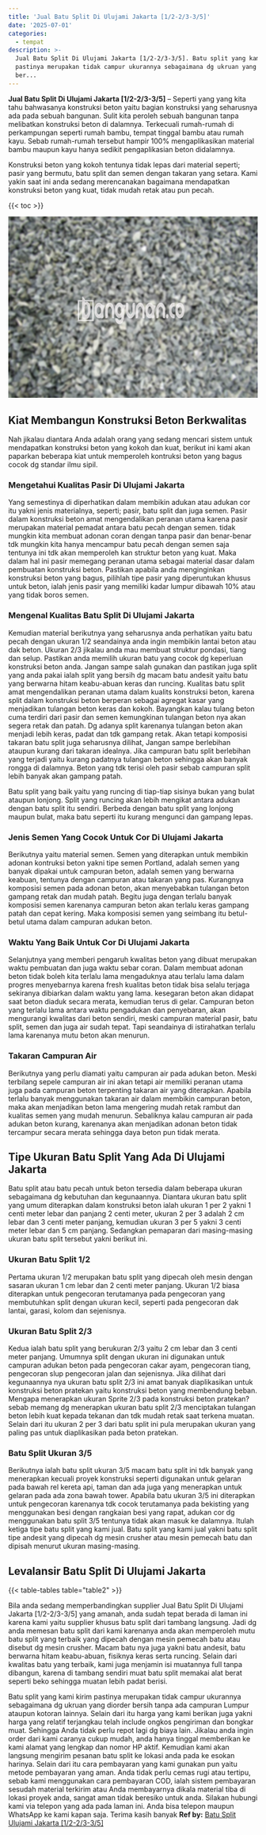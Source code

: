 ```yaml
---
title: 'Jual Batu Split Di Ulujami Jakarta [1/2-2/3-3/5]'
date: '2025-07-01'
categories:
  - tempat
description: >-
  Jual Batu Split Di Ulujami Jakarta [1/2-2/3-3/5]. Batu split yang kami kirim
  pastinya merupakan tidak campur ukurannya sebagaimana dg ukruan yang diorder
  ber...
---
```


**Jual Batu Split Di Ulujami Jakarta \[1/2-2/3-3/5\]** – Seperti yang yang kita tahu bahwasanya konstruksi beton yaitu bagian konstruksi yang seharusnya ada pada sebuah bangunan. Sulit kita peroleh sebuah bangunan tanpa melibatkan konstruksi beton di dalamnya. Terkecuali rumah-rumah di perkampungan seperti rumah bambu, tempat tinggal bambu atau rumah kayu. Sebab rumah-rumah tersebut hampir 100% mengaplikasikan material bambu maupun kayu hanya sedikit pengaplikasian beton didalamnya.

Konstruksi beton yang kokoh tentunya tidak lepas dari material seperti; pasir yang bermutu, batu split dan semen dengan takaran yang setara. Kami yakin saat ini anda sedang merencanakan bagaimana mendapatkan konstruksi beton yang kuat, tidak mudah retak atau pun pecah.

{{< toc >}}

![Jual Batu Split Di Ulujami Jakarta [1/2-2/3-3/5]](/images/jual-batu-split-32.png)

## Kiat Membangun Konstruksi Beton Berkwalitas

Nah jikalau diantara Anda adalah orang yang sedang mencari sistem untuk mendapatkan konstruksi beton yang kokoh dan kuat, berikut ini kami akan paparkan beberapa kiat untuk memperoleh kontruksi beton yang bagus cocok dg standar ilmu sipil.

### Mengetahui Kualitas Pasir Di Ulujami Jakarta

Yang semestinya di diperhatikan dalam membikin adukan atau adukan cor itu yakni jenis materialnya, seperti; pasir, batu split dan juga semen. Pasir dalam konstruksi beton amat mengendalikan peranan utama karena pasir merupakan material pemadat antara batu pecah dengan semen. tidak mungkin kita membuat adonan coran dengan tanpa pasir dan benar-benar tdk mungkin kita hanya mencampur batu pecah dengan semen saja tentunya ini tdk akan memperoleh kan struktur beton yang kuat. Maka dalam hal ini pasir memegang peranan utama sebagai material dasar dalam pembuatan konstruksi beton. Pastikan apabila anda menginginkan konstruksi beton yang bagus, pilihlah tipe pasir yang diperuntukan khusus untuk beton, ialah jenis pasir yang memiliki kadar lumpur dibawah 10% atau yang tidak boros semen.

### Mengenal Kualitas Batu Split Di Ulujami Jakarta

Kemudian material berikutnya yang seharusnya anda perhatikan yaitu batu pecah dengan ukuran 1/2 seandainya anda ingin membikin lantai beton atau dak beton. Ukuran 2/3 jikalau anda mau membuat struktur pondasi, tiang dan selup. Pastikan anda memilih ukuran batu yang cocok dg keperluan konstruksi beton anda. Jangan sampe salah gunakan dan pastikan juga split yang anda pakai ialah split yang bersih dg macam batu andesit yaitu batu yang berwarna hitam keabu-abuan keras dan runcing. Kualitas batu split amat mengendalikan peranan utama dalam kualits konstruksi beton, karena split dalam konstruksi beton berperan sebagai agregat kasar yang menjadikan tulangan beton keras dan kokoh. Bayangkan kalau tulang beton cuma terdiri dari pasir dan semen kemungkinan tulangan beton nya akan segera retak dan patah. Dg adanya split karenanya tulangan beton akan menjadi lebih keras, padat dan tdk gampang retak. Akan tetapi komposisi takaran batu split juga seharusnya dilihat, Jangan sampe berlebihan ataupun kurang dari takaran idealnya. Jika campuran batu split berlebihan yang terjadi yaitu kurang padatnya tulangan beton sehingga akan banyak rongga di dalamnya. Beton yang tdk terisi oleh pasir sebab campuran split lebih banyak akan gampang patah.

Batu split yang baik yaitu yang runcing di tiap-tiap sisinya bukan yang bulat ataupun lonjong. Split yang runcing akan lebih mengikat antara adukan dengan batu split itu sendiri. Berbeda dengan batu split yang lonjong maupun bulat, maka batu seperti itu kurang mengunci dan gampang lepas.

### Jenis Semen Yang Cocok Untuk Cor Di Ulujami Jakarta

Berikutnya yaitu material semen. Semen yang diterapkan untuk membikin adonan kontruksi beton yakni tipe semen Portland, adalah semen yang banyak dipakai untuk campuran beton, adalah semen yang berwarna keabuan, tentunya dengan campuran atau takaran yang pas. Kurangnya komposisi semen pada adonan beton, akan menyebabkan tulangan beton gampang retak dan mudah patah. Begitu juga dengan terlalu banyak komposisi semen karenanya campuran beton akan terlalu keras gampang patah dan cepat kering. Maka komposisi semen yang seimbang itu betul-betul utama dalam campuran adukan beton.

### Waktu Yang Baik Untuk Cor Di Ulujami Jakarta

Selanjutnya yang memberi pengaruh kwalitas beton yang dibuat merupakan waktu pembuatan dan juga waktu sebar coran. Dalam membuat adonan beton tidak boleh kita terlalu lama mengaduknya atau terlalu lama dalam progres menyebarnya karena fresh kualitas beton tidak bisa selalu terjaga sekiranya dibiarkan dalam waktu yang lama. kesegaran beton akan didapat saat beton diaduk secara merata, kemudian terus di gelar. Campuran beton yang terlalu lama antara waktu pengadukan dan penyebaran, akan mengurangi kwalitas dari beton sendiri, meski campuran material pasir, batu split, semen dan juga air sudah tepat. Tapi seandainya di istirahatkan terlalu lama karenanya mutu beton akan menurun.

### Takaran Campuran Air

Berikutnya yang perlu diamati yaitu campuran air pada adukan beton. Meski terbilang sepele campuran air ini akan tetapi air memiliki peranan utama juga pada campuran beton terpenting takaran air yang diterapkan. Apabila terlalu banyak menggunakan takaran air dalam membikin campuran beton, maka akan menjadikan beton lama mengering mudah retak rambut dan kualitas semen yang mudah menurun. Sebaliknya kalau campuran air pada adukan beton kurang, karenanya akan menjadikan adonan beton tidak tercampur secara merata sehingga daya beton pun tidak merata.

## Tipe Ukuran Batu Split Yang Ada Di Ulujami Jakarta

Batu split atau batu pecah untuk beton tersedia dalam beberapa ukuran sebagaimana dg kebutuhan dan kegunaannya. Diantara ukuran batu split yang umum diterapkan dalam konstruksi beton ialah ukuran 1 per 2 yakni 1 centi meter lebar dan panjang 2 centi meter, ukuran 2 per 3 adalah 2 cm lebar dan 3 centi meter panjang, kemudian ukuran 3 per 5 yakni 3 centi meter lebar dan 5 cm panjang. Sedangkan pemaparan dari masing-masing ukuran batu split tersebut yakni berikut ini.

### Ukuran Batu Split 1/2

Pertama ukuran 1/2 merupakan batu split yang dipecah oleh mesin dengan sasaran ukuran 1 cm lebar dan 2 centi meter panjang. Ukuran 1/2 biasa diterapkan untuk pengecoran terutamanya pada pengecoran yang membutuhkan split dengan ukuran kecil, seperti pada pengecoran dak lantai, garasi, kolom dan sejenisnya.

### Ukuran Batu Split 2/3

Kedua ialah batu split yang berukuran 2/3 yaitu 2 cm lebar dan 3 centi meter panjang. Umumnya split dengan ukuran ini digunakan untuk campuran adukan beton pada pengecoran cakar ayam, pengecoran tiang, pengecoran slup pengecoran jalan dan sejenisnya. Jika dilihat dari kegunaannya nya ukuran batu split 2/3 ini amat banyak diaplikasikan untuk konstruksi beton pratekan yaitu konstruksi beton yang membendung beban. Mengapa menerapkan ukuran Sprite 2/3 pada konstruksi beton pratekan? sebab memang dg menerapkan ukuran batu split 2/3 menciptakan tulangan beton lebih kuat kepada tekanan dan tdk mudah retak saat terkena muatan. Selain dari itu ukuran 2 per 3 dari batu split ini pula merupakan ukuran yang paling pas untuk diaplikasikan pada beton pratekan.

### Batu Split Ukuran 3/5

Berikutnya ialah batu split ukuran 3/5 macam batu split ini tdk banyak yang menerapkan kecuali proyek konstruksi seperti digunakan untuk gelaran pada bawah rel kereta api, taman dan ada juga yang menerapkan untuk gelaran pada ada zona bawah tower. Apabila batu ukuran 3/5 ini diterapkan untuk pengecoran karenanya tdk cocok terutamanya pada bekisting yang menggunakan besi dengan rangkaian besi yang rapat, adukan cor dg menggunakan batu split 3/5 tentunya tidak akan masuk ke dalamnya. Itulah ketiga tipe batu split yang kami jual. Batu split yang kami jual yakni batu split tipe andesit yang dipecah dg mesin crusher atau mesin pemecah batu dan dipisah menurut ukuran masing-masing.

## Levalansir Batu Split Di Ulujami Jakarta

{{< table-tables table="table2" >}}

Bila anda sedang memperbandingkan supplier Jual Batu Split Di Ulujami Jakarta \[1/2-2/3-3/5\] yang amanah, anda sudah tepat berada di laman ini karena kami yaitu supplier khusus batu split dari tambang langsung. Jadi dg anda memesan batu split dari kami karenanya anda akan memperoleh mutu batu split yang terbaik yang dipecah dengan mesin pemecah batu atau disebut dg mesin crusher. Macam batu nya juga yakni batu andesit, batu berwarna hitam keabu-abuan, fisiknya keras serta runcing. Selain dari kwalitas batu yang terbaik, kami juga menjamin isi muatannya full tanpa dibangun, karena di tambang sendiri muat batu split memakai alat berat seperti beko sehingga muatan lebih padat berisi.

Batu split yang kami kirim pastinya merupakan tidak campur ukurannya sebagaimana dg ukruan yang diorder bersih tanpa ada campuran Lumpur ataupun kotoran lainnya. Selain dari itu harga yang kami berikan juga yakni harga yang relatif terjangkau telah include ongkos pengiriman dan bongkar muat. Sehingga Anda tidak perlu repot lagi dg biaya lain. Jikalau anda ingin order dari kami caranya cukup mudah, anda hanya tinggal memberikan ke kami alamat yang lengkap dan nomor HP aktif. Kemudian kami akan langsung mengirim pesanan batu split ke lokasi anda pada ke esokan harinya. Selain dari itu cara pembayaran yang kami gunakan pun yaitu metode pembayaran yang aman. Anda tidak perlu cemas rugi atau tertipu, sebab kami menggunakan cara pembayaran COD, ialah sistem pembayaran sesudah material terkirim atau Anda membayarnya dikala material tiba di lokasi proyek anda, sangat aman tidak beresiko untuk anda. Silakan hubungi kami via telepon yang ada pada laman ini. Anda bisa telepon maupun WhatsApp ke kami kapan saja. Terima kasih banyak
**Ref by:** [Batu Split Ulujami Jakarta [1/2-2/3-3/5]](https://id.wikipedia.org/wiki/Batu)
